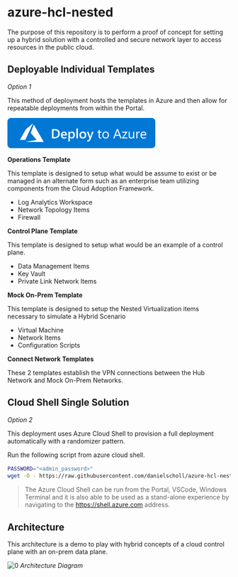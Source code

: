 # azure-hcl-nested

The purpose of this repository is to perform a proof of concept for setting up a hybrid solution with a controlled and secure network layer to access resources in the public cloud.

## Deployable Individual Templates

_Option 1_

This method of deployment hosts the templates in Azure and then allow for repeatable deployments from within the Portal.

[![Deploy To Azure](https://raw.githubusercontent.com/Azure/azure-quickstart-templates/master/1-CONTRIBUTION-GUIDE/images/deploytoazure.svg?sanitize=true)](https://portal.azure.com/#create/Microsoft.Template/uri/https%3A%2F%2Fraw.githubusercontent.com%2Fdanielscholl%2Fazure-hcl-nested%2Fmain%2Ftemplates%2FtemplateDeploy.json)


__Operations Template__

This template is designed to setup what would be assume to exist or be managed in an alternate form such as an enterprise team utilizing components from the Cloud Adoption Framework.  

- Log Analytics Workspace
- Network Topology Items
- Firewall

__Control Plane Template__

This template is designed to setup what would be an example of a control plane.

- Data Management Items
- Key Vault
- Private Link Network Items

__Mock On-Prem Template__

This template is designed to setup the Nested Virtualization items necessary to simulate a Hybrid Scenario

- Virtual Machine
- Network Items
- Configuration Scripts

__Connect Network Templates__

These 2 templates establish the VPN connections between the Hub Network and Mock On-Prem Networks.

## Cloud Shell Single Solution

_Option 2_

This deployment uses Azure Cloud Shell to provision a full deployment automatically with a randomizer pattern.

Run the following script from azure cloud shell.

```bash
PASSWORD="<admin_password>"
wget -O - https://raw.githubusercontent.com/danielscholl/azure-hcl-nested/main/scripts/setup.sh | bash -s -- $PASSWORD
```

> The Azure Cloud Shell can be run from the Portal, VSCode, Windows Terminal and it is also able to be used as a stand-alone experience by navigating to the https://shell.azure.com address.


## Architecture

This architecture is a demo to play with hybrid concepts of a cloud control plane with an on-prem data plane.

![[0]][0]
_Architecture Diagram_

[0]: ./images/Architecture.png "Architecture Diagram"